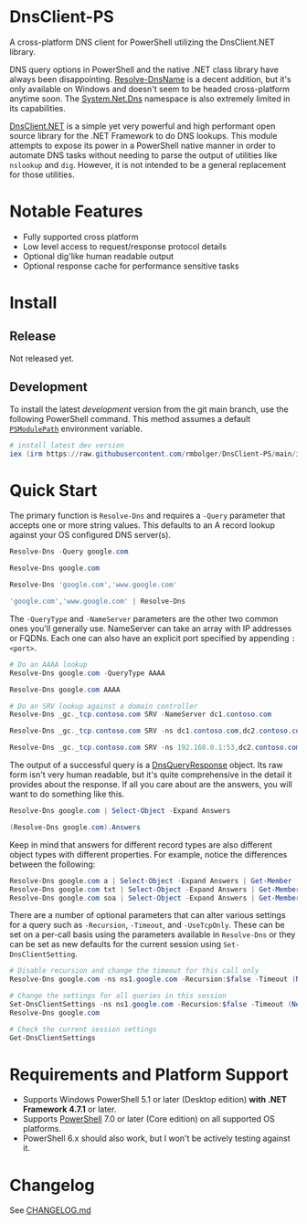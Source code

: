 # DnsClient-PS

A cross-platform DNS client for PowerShell utilizing the DnsClient.NET library.

DNS query options in PowerShell and the native .NET class library have always been disappointing. [Resolve-DnsName](https://docs.microsoft.com/en-us/powershell/module/dnsclient/resolve-dnsname) is a decent addition, but it's only available on Windows and doesn't seem to be headed cross-platform anytime soon. The [System.Net.Dns](https://docs.microsoft.com/en-us/dotnet/api/system.net.dns) namespace is also extremely limited in its capabilities.

[DnsClient.NET](https://dnsclient.michaco.net/) is a simple yet very powerful and high performant open source library for the .NET Framework to do DNS lookups. This module attempts to expose its power in a PowerShell native manner in order to automate DNS tasks without needing to parse the output of utilities like `nslookup` and `dig`. However, it is not intended to be a general replacement for those utilities.

# Notable Features

- Fully supported cross platform
- Low level access to request/response protocol details
- Optional dig'like human readable output
- Optional response cache for performance sensitive tasks

# Install

## Release

Not released yet.

## Development

To install the latest *development* version from the git main branch, use the following PowerShell command. This method assumes a default [`PSModulePath`](https://docs.microsoft.com/en-us/powershell/module/microsoft.powershell.core/about/about_psmodulepath) environment variable.

```powershell
# install latest dev version
iex (irm https://raw.githubusercontent.com/rmbolger/DnsClient-PS/main/instdev.ps1)
```

# Quick Start

The primary function is `Resolve-Dns` and requires a `-Query` parameter that accepts one or more string values. This defaults to an A record lookup against your OS configured DNS server(s).

```powershell
Resolve-Dns -Query google.com

Resolve-Dns google.com

Resolve-Dns 'google.com','www.google.com'

'google.com','www.google.com' | Resolve-Dns
```

The `-QueryType` and `-NameServer` parameters are the other two common ones you'll generally use. NameServer can take an array with IP addresses or FQDNs. Each one can also have an explicit port specified by appending `:<port>`.

```powershell
# Do an AAAA lookup
Resolve-Dns google.com -QueryType AAAA

Resolve-Dns google.com AAAA

# Do an SRV lookup against a domain controller
Resolve-Dns _gc._tcp.contoso.com SRV -NameServer dc1.contoso.com

Resolve-Dns _gc._tcp.contoso.com SRV -ns dc1.contoso.com,dc2.contoso.com

Resolve-Dns _gc._tcp.contoso.com SRV -ns 192.168.0.1:53,dc2.contoso.com:53
```

The output of a successful query is a [DnsQueryResponse](https://dnsclient.michaco.net/docs/DnsClient.DnsQueryResponse.html) object. Its raw form isn't very human readable, but it's quite comprehensive in the detail it provides about the response. If all you care about are the answers, you will want to do something like this.

```powershell
Resolve-Dns google.com | Select-Object -Expand Answers

(Resolve-Dns google.com).Answers
```

Keep in mind that answers for different record types are also different object types with different properties. For example, notice the differences between the following:

```powershell
Resolve-Dns google.com a | Select-Object -Expand Answers | Get-Member
Resolve-Dns google.com txt | Select-Object -Expand Answers | Get-Member
Resolve-Dns google.com soa | Select-Object -Expand Answers | Get-Member
```

There are a number of optional parameters that can alter various settings for a query such as `-Recursion`, `-Timeout`, and `-UseTcpOnly`. These can be set on a per-call basis using the parameters available in `Resolve-Dns` or they can be set as new defaults for the current session using `Set-DnsClientSetting`.

```powershell
# Disable recursion and change the timeout for this call only
Resolve-Dns google.com -ns ns1.google.com -Recursion:$false -Timeout (New-Timespan -Sec 30)

# Change the settings for all queries in this session
Set-DnsClientSettings -ns ns1.google.com -Recursion:$false -Timeout (New-Timespan -Sec 30)
Resolve-Dns google.com

# Check the current session settings
Get-DnsClientSettings
```

# Requirements and Platform Support

* Supports Windows PowerShell 5.1 or later (Desktop edition) **with .NET Framework 4.7.1** or later.
* Supports [PowerShell](https://docs.microsoft.com/en-us/powershell/scripting/whats-new/what-s-new-in-powershell-70) 7.0 or later (Core edition) on all supported OS platforms.
* PowerShell 6.x should also work, but I won't be actively testing against it.

# Changelog

See [CHANGELOG.md](/CHANGELOG.md)
